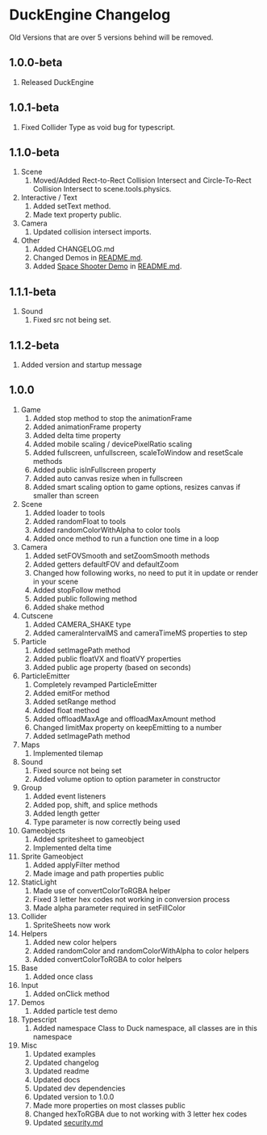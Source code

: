 # DuckEngine Changelog

Old Versions that are over 5 versions behind will be removed.

## 1.0.0-beta

1. Released DuckEngine

## 1.0.1-beta

1. Fixed Collider Type as void bug for typescript.

## 1.1.0-beta

1. Scene
   1. Moved/Added Rect-to-Rect Collision Intersect and Circle-To-Rect Collision Intersect to scene.tools.physics.
2. Interactive / Text
   1. Added setText method.
   2. Made text property public.
3. Camera
   1. Updated collision intersect imports.
4. Other
   1. Added CHANGELOG.md
   2. Changed Demos in [README.md](README.md).
   3. Added [Space Shooter Demo](https://codesandbox.io/s/duckengine-space-shooter-64wkg?file=/src/scene.js) in [README.md](README.md).

## 1.1.1-beta

1. Sound
   1. Fixed src not being set.

## 1.1.2-beta

1. Added version and startup message

## 1.0.0

1. Game
   1. Added stop method to stop the animationFrame
   2. Added animationFrame property
   3. Added delta time property
   4. Added mobile scaling / devicePixelRatio scaling
   5. Added fullscreen, unfullscreen, scaleToWindow and resetScale methods
   6. Added public isInFullscreen property
   7. Added auto canvas resize when in fullscreen
   8. Added smart scaling option to game options, resizes canvas if smaller than screen
2. Scene
   1. Added loader to tools
   2. Added randomFloat to tools
   3. Added randomColorWithAlpha to color tools
   4. Added once method to run a function one time in a loop
3. Camera
   1. Added setFOVSmooth and setZoomSmooth methods
   2. Added getters defaultFOV and defaultZoom
   3. Changed how following works, no need to put it in update or render in your scene
   4. Added stopFollow method
   5. Added public following method
   6. Added shake method
4. Cutscene
   1. Added CAMERA_SHAKE type
   2. Added cameraIntervalMS and cameraTimeMS properties to step
5. Particle
   1. Added setImagePath method
   2. Added public floatVX and floatVY properties
   3. Added public age property (based on seconds)
6. ParticleEmitter
   1. Completely revamped ParticleEmitter
   2. Added emitFor method
   3. Added setRange method
   4. Added float method
   5. Added offloadMaxAge and offloadMaxAmount method
   6. Changed limitMax property on keepEmitting to a number
   7. Added setImagePath method
7. Maps
   1. Implemented tilemap
8. Sound
   1. Fixed source not being set
   2. Added volume option to option parameter in constructor
9. Group
    1. Added event listeners
    2. Added pop, shift, and splice methods
    3. Added length getter
    4. Type parameter is now correctly being used
10. Gameobjects
    1. Added spritesheet to gameobject
    2. Implemented delta time
11. Sprite Gameobject
    1. Added applyFilter method
    2. Made image and path properties public
12. StaticLight
    1. Made use of convertColorToRGBA helper
    2. Fixed 3 letter hex codes not working in conversion process
    3. Made alpha parameter required in setFillColor
13. Collider
    1. SpriteSheets now work
14. Helpers
    1. Added new color helpers
    2. Added randomColor and randomColorWithAlpha to color helpers
    3. Added convertColorToRGBA to color helpers
15. Base
    1. Added once class
16. Input
    1. Added onClick method
17. Demos
    1. Added particle test demo
18. Typescript
    1. Added namespace Class to Duck namespace, all classes are in this namespace
19. Misc
    1. Updated examples
    2. Updated changelog
    3. Updated readme
    4. Updated docs
    5. Updated dev dependencies
    6. Updated version to 1.0.0
    7. Made more properties on most classes public
    8. Changed hexToRGBA due to not working with 3 letter hex codes
    9. Updated [security.md](SECURITY.md)
